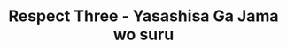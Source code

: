 ---
layout: videojs
title: Respect Three - Yasashisa Ga Jama wo suru
category: mv
description: >+
    From Hinatazaka46's 2nd single "Do Re Mi So La Si Do"

    Release Date: July 17, 2019

    Translation by @sasori39883522
id: NVC8HoATDSJo
lang: en
subtitles: Hinatazaka46 - Yasashisa Ga Jama wo suru Full ver.en.vtt
video_url: https://youtu.be/fCTDsmVJNsI
thumbnail: https://i.ytimg.com/vi/fCTDsmVJNsI/hqdefault.jpg
hinatrivia: https://x.com/hinatacampaign/status/1888092160966221922
upload_date: 2019-07-17
---